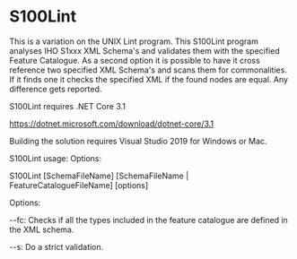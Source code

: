 # S100Lint
This is a variation on the UNIX Lint program. This S100Lint program analyses IHO S1xxx XML Schema's and 
validates them with the specified Feature Catalogue. As a second option it is possible to have it cross 
reference two specified XML Schema's and scans them for commonalities. If it finds one it checks the 
specified XML if the found nodes are equal. Any difference gets reported. 

S100Lint requires .NET Core 3.1

https://dotnet.microsoft.com/download/dotnet-core/3.1

Building the solution requires Visual Studio 2019 for Windows or Mac.

S100Lint usage:
Options:

S100Lint [SchemaFileName] [SchemaFileName | FeatureCatalogueFileName] [options]

Options:

--fc: Checks if all the types included in the feature catalogue are defined in the XML schema.

--s:  Do a strict validation.


